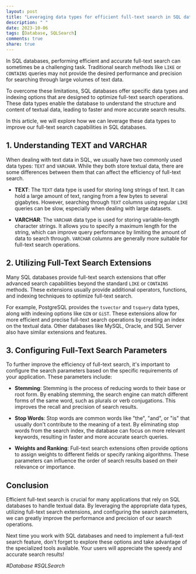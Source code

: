 ```yaml
---
layout: post
title: "Leveraging data types for efficient full-text search in SQL databases"
description: " "
date: 2023-10-06
tags: [Database, SQLSearch]
comments: true
share: true
---
```


In SQL databases, performing efficient and accurate full-text search can sometimes be a challenging task. Traditional search methods like `LIKE` or `CONTAINS` queries may not provide the desired performance and precision for searching through large volumes of text data.

To overcome these limitations, SQL databases offer specific data types and indexing options that are designed to optimize full-text search operations. These data types enable the database to understand the structure and content of textual data, leading to faster and more accurate search results.

In this article, we will explore how we can leverage these data types to improve our full-text search capabilities in SQL databases.

## 1. Understanding TEXT and VARCHAR

When dealing with text data in SQL, we usually have two commonly used data types: `TEXT` and `VARCHAR`. While they both store textual data, there are some differences between them that can affect the efficiency of full-text search.

- **TEXT**: The `TEXT` data type is used for storing long strings of text. It can hold a large amount of text, ranging from a few bytes to several gigabytes. However, searching through `TEXT` columns using regular `LIKE` queries can be slow, especially when dealing with large datasets.

- **VARCHAR**: The `VARCHAR` data type is used for storing variable-length character strings. It allows you to specify a maximum length for the string, which can improve query performance by limiting the amount of data to search through. `VARCHAR` columns are generally more suitable for full-text search operations.

## 2. Utilizing Full-Text Search Extensions

Many SQL databases provide full-text search extensions that offer advanced search capabilities beyond the standard `LIKE` or `CONTAINS` methods. These extensions usually provide additional operators, functions, and indexing techniques to optimize full-text search.

For example, PostgreSQL provides the `tsvector` and `tsquery` data types, along with indexing options like `GIN` or `GiST`. These extensions allow for more efficient and precise full-text search operations by creating an index on the textual data. Other databases like MySQL, Oracle, and SQL Server also have similar extensions and features.

## 3. Configuring Full-Text Search Parameters

To further improve the efficiency of full-text search, it's important to configure the search parameters based on the specific requirements of your application. These parameters include:

- **Stemming**: Stemming is the process of reducing words to their base or root form. By enabling stemming, the search engine can match different forms of the same word, such as plurals or verb conjugations. This improves the recall and precision of search results.

- **Stop Words**: Stop words are common words like "the", "and", or "is" that usually don't contribute to the meaning of a text. By eliminating stop words from the search index, the database can focus on more relevant keywords, resulting in faster and more accurate search queries.

- **Weights and Ranking**: Full-text search extensions often provide options to assign weights to different fields or specify ranking algorithms. These parameters can influence the order of search results based on their relevance or importance.

## Conclusion

Efficient full-text search is crucial for many applications that rely on SQL databases to handle textual data. By leveraging the appropriate data types, utilizing full-text search extensions, and configuring the search parameters, we can greatly improve the performance and precision of our search operations.

Next time you work with SQL databases and need to implement a full-text search feature, don't forget to explore these options and take advantage of the specialized tools available. Your users will appreciate the speedy and accurate search results!

_#Database #SQLSearch_